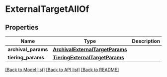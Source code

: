 # ExternalTargetAllOf


## Properties
Name | Type | Description | Notes
------------ | ------------- | ------------- | -------------
**archival_params** | [**ArchivalExternalTargetParams**](ArchivalExternalTargetParams.md) |  | [optional] 
**tiering_params** | [**TieringExternalTargetParams**](TieringExternalTargetParams.md) |  | [optional] 

[[Back to Model list]](../README.md#documentation-for-models) [[Back to API list]](../README.md#documentation-for-api-endpoints) [[Back to README]](../README.md)


